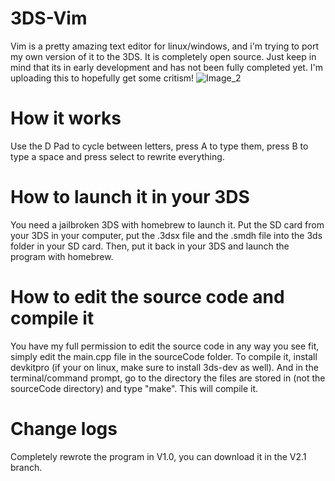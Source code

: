 # 3DS-Vim
Vim is a pretty amazing text editor for linux/windows, and i'm trying to port my own version of it to the 3DS.
It is completely open source. Just keep in mind that its in early development and has not been fully completed yet. I'm uploading this to hopefully get some critism!
![Image_2](https://user-images.githubusercontent.com/89216946/193259107-11f7effa-8e01-4aaa-aa51-a395b0dd4dee.jpeg)

# How it works
Use the D Pad to cycle between letters, press A to type them, press B to type a space and press select to rewrite everything.

# How to launch it in your 3DS
You need a jailbroken 3DS with homebrew to launch it. Put the SD card from your 3DS in your computer, put the .3dsx file and the .smdh file into the 3ds folder in your SD card. Then, put it back in your 3DS and launch the program with homebrew.

# How to edit the source code and compile it
You have my full permission to edit the source code in any way you see fit, simply edit the main.cpp file in the sourceCode folder. To compile it, install devkitpro (if your on linux, make sure to install 3ds-dev as well). And in the terminal/command prompt, go to the directory the files are stored in (not the sourceCode directory) and type "make". This will compile it.

# Change logs
Completely rewrote the program in V1.0, you can download it in the V2.1 branch.
